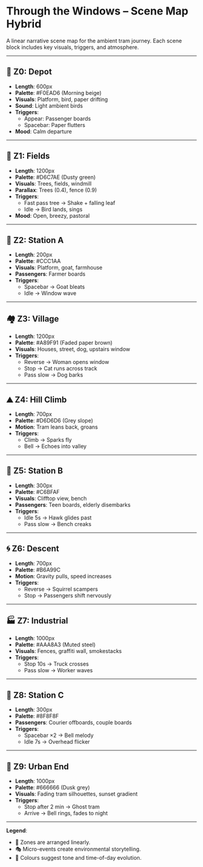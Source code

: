 # Through the Windows – Scene Map Hybrid

A linear narrative scene map for the ambient tram journey. Each scene block includes key visuals, triggers, and atmosphere.

---

## 🚉 Z0: Depot
- **Length**: 600px
- **Palette**: #F0EAD6 (Morning beige)
- **Visuals**: Platform, bird, paper drifting
- **Sound**: Light ambient birds
- **Triggers**:
  - Appear: Passenger boards
  - Spacebar: Paper flutters
- **Mood**: Calm departure

---

## 🌾 Z1: Fields
- **Length**: 1200px
- **Palette**: #D6C7AE (Dusty green)
- **Visuals**: Trees, fields, windmill
- **Parallax**: Trees (0.4), fence (0.9)
- **Triggers**:
  - Fast pass tree → Shake + falling leaf
  - Idle → Bird lands, sings
- **Mood**: Open, breezy, pastoral

---

## 🚏 Z2: Station A
- **Length**: 200px
- **Palette**: #CCC1AA
- **Visuals**: Platform, goat, farmhouse
- **Passengers**: Farmer boards
- **Triggers**:
  - Spacebar → Goat bleats
  - Idle → Window wave

---

## 🏘️ Z3: Village
- **Length**: 1200px
- **Palette**: #A89F91 (Faded paper brown)
- **Visuals**: Houses, street, dog, upstairs window
- **Triggers**:
  - Reverse → Woman opens window
  - Stop → Cat runs across track
  - Pass slow → Dog barks

---

## ⛰️ Z4: Hill Climb
- **Length**: 700px
- **Palette**: #D6D6D6 (Grey slope)
- **Motion**: Tram leans back, groans
- **Triggers**:
  - Climb → Sparks fly
  - Bell → Echoes into valley

---

## 🚉 Z5: Station B
- **Length**: 300px
- **Palette**: #C6BFAF
- **Visuals**: Clifftop view, bench
- **Passengers**: Teen boards, elderly disembarks
- **Triggers**:
  - Idle 5s → Hawk glides past
  - Pass slow → Bench creaks

---

## 🌀 Z6: Descent
- **Length**: 700px
- **Palette**: #B6A99C
- **Motion**: Gravity pulls, speed increases
- **Triggers**:
  - Reverse → Squirrel scampers
  - Stop → Passengers shift nervously

---

## 🏭 Z7: Industrial
- **Length**: 1000px
- **Palette**: #AAA8A3 (Muted steel)
- **Visuals**: Fences, graffiti wall, smokestacks
- **Triggers**:
  - Stop 10s → Truck crosses
  - Pass slow → Worker waves

---

## 🚉 Z8: Station C
- **Length**: 300px
- **Palette**: #8F8F8F
- **Passengers**: Courier offboards, couple boards
- **Triggers**:
  - Spacebar ×2 → Bell melody
  - Idle 7s → Overhead flicker

---

## 🌇 Z9: Urban End
- **Length**: 1000px
- **Palette**: #666666 (Dusk grey)
- **Visuals**: Fading tram silhouettes, sunset gradient
- **Triggers**:
  - Stop after 2 min → Ghost tram
  - Arrive → Bell rings, fades to night

---

**Legend**:
- 📍 Zones are arranged linearly.
- 🎭 Micro-events create environmental storytelling.
- 🎨 Colours suggest tone and time-of-day evolution.

